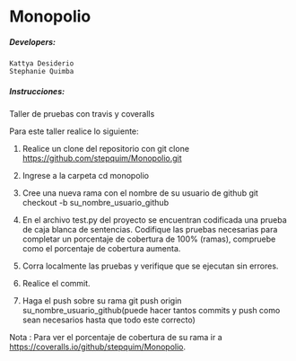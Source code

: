 # Monopolio

##### Developers:
    Kattya Desiderio
	Stephanie Quimba

##### Instrucciones:
Taller de pruebas con travis y coveralls

Para este taller realice lo siguiente:

1. Realice un clone del repositorio con git clone https://github.com/stepquim/Monopolio.git

2. Ingrese a la carpeta cd monopolio

3. Cree una nueva rama con el nombre de su usuario de github git checkout -b su_nombre_usuario_github

4. En el archivo test.py del proyecto se encuentran codificada una prueba de caja blanca de sentencias. 
   Codifique las pruebas necesarias para completar un porcentaje de cobertura de 100% (ramas), compruebe como el porcentaje de cobertura aumenta.
   
5. Corra localmente las pruebas y verifique que se ejecutan sin errores.

6. Realice el commit.

7. Haga el push sobre su rama git push origin su_nombre_usuario_github(puede hacer tantos commits y push como sean necesarios hasta que todo este correcto)

Nota : Para ver el porcentaje de cobertura de su rama ir a https://coveralls.io/github/stepquim/Monopolio.
	
